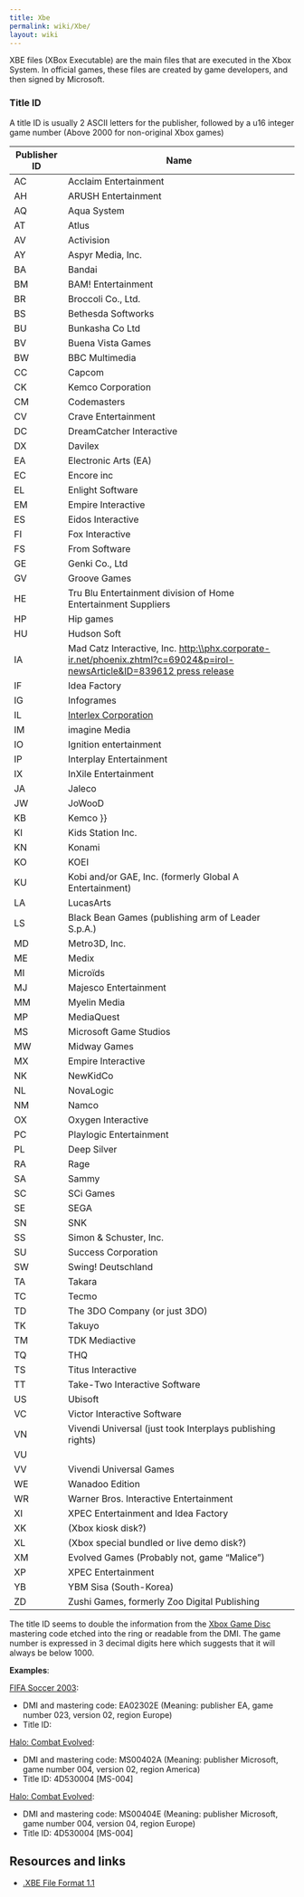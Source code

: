 ```yaml
---
title: Xbe
permalink: wiki/Xbe/
layout: wiki
---
```


XBE files (XBox Executable) are the main files that are executed in the
Xbox System. In official games, these files are created by game
developers, and then signed by Microsoft.

### Title ID

A title ID is usually 2 ASCII letters for the publisher, followed by a
u16 integer game number (Above 2000 for non-original Xbox games)

| Publisher ID | Name                                                                                                                                                                                                                                 |
|--------------|--------------------------------------------------------------------------------------------------------------------------------------------------------------------------------------------------------------------------------------|
| AC           | Acclaim Entertainment                                                                                                                                                                                                                |
| AH           | ARUSH Entertainment                                                                                                                                                                                                                  |
| AQ           | Aqua System                                                                                                                                                                                                                          |
| AT           | Atlus                                                                                                                                                                                                                                |
| AV           | Activision                                                                                                                                                                                                                           |
| AY           | Aspyr Media, Inc.                                                                                                                                                                                                                    |
| BA           | Bandai                                                                                                                                                                                                                               |
| BM           | BAM! Entertainment                                                                                                                                                                                                                   |
| BR           | Broccoli Co., Ltd.                                                                                                                                                                                                                   |
| BS           | Bethesda Softworks                                                                                                                                                                                                                   |
| BU           | Bunkasha Co Ltd                                                                                                                                                                                                                      |
| BV           | Buena Vista Games                                                                                                                                                                                                                    |
| BW           | BBC Multimedia                                                                                                                                                                                                                       |
| CC           | Capcom                                                                                                                                                                                                                               |
| CK           | Kemco Corporation                                                                                                                                                                                                                    |
| CM           | Codemasters                                                                                                                                                                                                                          |
| CV           | Crave Entertainment                                                                                                                                                                                                                  |
| DC           | DreamCatcher Interactive                                                                                                                                                                                                             |
| DX           | Davilex                                                                                                                                                                                                                              |
| EA           | Electronic Arts (EA)                                                                                                                                                                                                                 |
| EC           | Encore inc                                                                                                                                                                                                                           |
| EL           | Enlight Software                                                                                                                                                                                                                     |
| EM           | Empire Interactive                                                                                                                                                                                                                   |
| ES           | Eidos Interactive                                                                                                                                                                                                                    |
| FI           | Fox Interactive                                                                                                                                                                                                                      |
| FS           | From Software                                                                                                                                                                                                                        |
| GE           | Genki Co., Ltd                                                                                                                                                                                                                       |
| GV           | Groove Games                                                                                                                                                                                                                         |
| HE           | Tru Blu Entertainment division of Home Entertainment Suppliers                                                                                                                                                                       |
| HP           | Hip games                                                                                                                                                                                                                            |
| HU           | Hudson Soft                                                                                                                                                                                                                          |
| IA           | Mad Catz Interactive, Inc. [http:\\\\phx.corporate-ir.net/phoenix.zhtml?c=69024&p=irol-newsArticle&ID=839612 press release](http:\\phx.corporate-ir.net/phoenix.zhtml?c=69024&p=irol-newsArticle&ID=839612_press_release "wikilink") |
| IF           | Idea Factory                                                                                                                                                                                                                         |
| IG           | Infogrames                                                                                                                                                                                                                           |
| IL           | [Interlex Corporation](/wiki/Interlex_Corporation "wikilink")                                                                                                                                                                              |
| IM           | imagine Media                                                                                                                                                                                                                        |
| IO           | Ignition entertainment                                                                                                                                                                                                               |
| IP           | Interplay Entertainment                                                                                                                                                                                                              |
| IX           | InXile Entertainment                                                                                                                                                                                                                 |
| JA           | Jaleco                                                                                                                                                                                                                               |
| JW           | JoWooD                                                                                                                                                                                                                               |
| KB           | Kemco }}                                                                                                                                                                                                                             |
| KI           | Kids Station Inc.                                                                                                                                                                                                                    |
| KN           | Konami                                                                                                                                                                                                                               |
| KO           | KOEI                                                                                                                                                                                                                                 |
| KU           | Kobi and/or GAE, Inc. (formerly Global A Entertainment)                                                                                                                                                                              |
| LA           | LucasArts                                                                                                                                                                                                                            |
| LS           | Black Bean Games (publishing arm of Leader S.p.A.)                                                                                                                                                                                   |
| MD           | Metro3D, Inc.                                                                                                                                                                                                                        |
| ME           | Medix                                                                                                                                                                                                                                |
| MI           | Microïds                                                                                                                                                                                                                             |
| MJ           | Majesco Entertainment                                                                                                                                                                                                                |
| MM           | Myelin Media                                                                                                                                                                                                                         |
| MP           | MediaQuest                                                                                                                                                                                                                           |
| MS           | Microsoft Game Studios                                                                                                                                                                                                               |
| MW           | Midway Games                                                                                                                                                                                                                         |
| MX           | Empire Interactive                                                                                                                                                                                                                   |
| NK           | NewKidCo                                                                                                                                                                                                                             |
| NL           | NovaLogic                                                                                                                                                                                                                            |
| NM           | Namco                                                                                                                                                                                                                                |
| OX           | Oxygen Interactive                                                                                                                                                                                                                   |
| PC           | Playlogic Entertainment                                                                                                                                                                                                              |
| PL           | Deep Silver                                                                                                                                                                                                                          |
| RA           | Rage                                                                                                                                                                                                                                 |
| SA           | Sammy                                                                                                                                                                                                                                |
| SC           | SCi Games                                                                                                                                                                                                                            |
| SE           | SEGA                                                                                                                                                                                                                                 |
| SN           | SNK                                                                                                                                                                                                                                  |
| SS           | Simon & Schuster, Inc.                                                                                                                                                                                                               |
| SU           | Success Corporation                                                                                                                                                                                                                  |
| SW           | Swing! Deutschland                                                                                                                                                                                                                   |
| TA           | Takara                                                                                                                                                                                                                               |
| TC           | Tecmo                                                                                                                                                                                                                                |
| TD           | The 3DO Company (or just 3DO)                                                                                                                                                                                                        |
| TK           | Takuyo                                                                                                                                                                                                                               |
| TM           | TDK Mediactive                                                                                                                                                                                                                       |
| TQ           | THQ                                                                                                                                                                                                                                  |
| TS           | Titus Interactive                                                                                                                                                                                                                    |
| TT           | Take-Two Interactive Software                                                                                                                                                                                                        |
| US           | Ubisoft                                                                                                                                                                                                                              |
| VC           | Victor Interactive Software                                                                                                                                                                                                          |
| VN           | Vivendi Universal (just took Interplays publishing rights)                                                                                                                                                                           |
| VU           |                                                                                                                                                                                                                                      |
| VV           | Vivendi Universal Games                                                                                                                                                                                                              |
| WE           | Wanadoo Edition                                                                                                                                                                                                                      |
| WR           | Warner Bros. Interactive Entertainment                                                                                                                                                                                               |
| XI           | XPEC Entertainment and Idea Factory                                                                                                                                                                                                  |
| XK           | (Xbox kiosk disk?)                                                                                                                                                                                                                   |
| XL           | (Xbox special bundled or live demo disk?)                                                                                                                                                                                            |
| XM           | Evolved Games (Probably not, game “Malice”)                                                                                                                                                                                          |
| XP           | XPEC Entertainment                                                                                                                                                                                                                   |
| YB           | YBM Sisa (South-Korea)                                                                                                                                                                                                               |
| ZD           | Zushi Games, formerly Zoo Digital Publishing                                                                                                                                                                                         |

The title ID seems to double the information from the [Xbox Game
Disc](/wiki/Xbox_Game_Disc "wikilink") mastering code etched into the ring or
readable from the DMI. The game number is expressed in 3 decimal digits
here which suggests that it will always be below 1000.

**Examples**:

[FIFA Soccer 2003](/wiki/FIFA_Soccer_2003 "wikilink"):

-   DMI and mastering code: EA02302E (Meaning: publisher EA, game number
    023, version 02, region Europe)
-   Title ID:

[Halo: Combat Evolved](/wiki/Halo:_Combat_Evolved "wikilink"):

-   DMI and mastering code: MS00402A (Meaning: publisher Microsoft, game
    number 004, version 02, region America)
-   Title ID: 4D530004 \[MS-004\]

[Halo: Combat Evolved](/wiki/Halo:_Combat_Evolved "wikilink"):

-   DMI and mastering code: MS00404E (Meaning: publisher Microsoft, game
    number 004, version 04, region Europe)
-   Title ID: 4D530004 \[MS-004\]

Resources and links
-------------------

-   [.XBE File Format 1.1](http://www.caustik.com/cxbx/download/xbe.htm)

